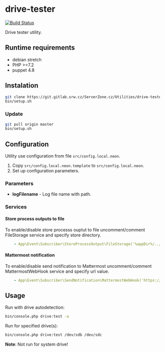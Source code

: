 # drive-tester

[![Build Status](https://travis-ci.com/serverzone/drive-tester.svg?branch=master)](https://travis-ci.com/serverzone/drive-tester)

Drive tester utility.

## Runtime requirements

* debian stretch
* PHP >=7.2
* puppet 4.8

## Instalation

```bash
git clone https://git.gitlab.srw.cz/ServerZone.cz/Utilities/drive-tester.git
bin/setup.sh
```

### Update
```bash
git pull origin master
bin/setup.sh
```

## Configuration

Utility use configuration from file `src/config.local.neon`.

1. Copy `src/config.local.neon.template` to `src/config.local.neon`.
2. Set up configuration parameters.

### Parameters

* **logFilename** - Log file name with path.

### Services

#### Store process outputs to file

To enable/disable store processs ouptut to file uncomment/comment FileStorage service and specify store directory.
```yml
    - App\Event\Subscriber\StoreProcessOutput\FileStorage('%appDir%/../data')
```

#### Mattermost notification

To enable/disable send notification to Mattermost uncomment/comment MattermostWebHook service and specify url value.
```yml
    - App\Event\Subscriber\SendNotification\MattermostWebHook('https://mattermost.my-company.net/hooks/xxx')
```

## Usage

Run with drive autodetection:
```bash
bin/console.php drive:test -a
```

Run for specified drive(s):
```bash
bin/console.php drive:test /dev/sdb /dev/sdc
```

**Note**: Not run for system drive!
